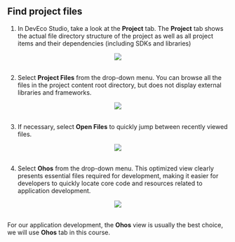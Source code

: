 ## Find project files

1. In DevEco Studio, take a look at the **Project** tab. The **Project** tab shows the actual file directory structure of the project as well as all project items and their dependencies (including SDKs and libraries)  
<div style="text-align:center">
    <img src='../images/image8.png'>
</div> 
<br>

2. Select **Project Files** from the drop-down menu. You can browse all the files in the project content root directory, but does not display external libraries and frameworks.
<div style="text-align:center">
    <img src='../images/image9.png'>
</div> 
<br>

3. If necessary, select **Open Files** to quickly jump between recently viewed files.
<div style="text-align:center">
    <img src='../images/image10.png'>
</div> 
<br>

4. Select **Ohos** from the drop-down menu. This optimized view clearly presents essential files required for development, making it easier for developers to quickly locate core code and resources related to application development.
<div style="text-align:center">
    <img src='../images/image11.png'>
</div> 
<br>

For our application development, the **Ohos** view is usually the best choice, we will use **Ohos** tab in this course.